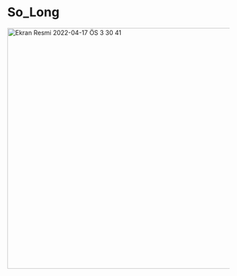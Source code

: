 
# So_Long
<img width="547" alt="Ekran Resmi 2022-04-17 ÖS 3 30 41" src="https://user-images.githubusercontent.com/94300378/163714446-b042508e-f63d-45c0-af55-31cfe55873ea.png">
